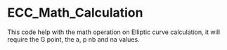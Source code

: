 # ECC_Math_Calculation
This code help with the math operation on Elliptic curve calculation, it will require the G point, the a, p nb and na values.
